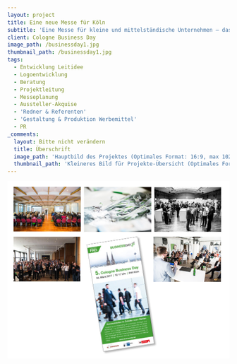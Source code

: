 ```yaml
---
layout: project
title: Eine neue Messe für Köln
subtitle: 'Eine Messe für kleine und mittelständische Unternehmen – das fehlte Köln. Aber sie sollte anders sein: Aussteller sollten nicht nur die Möglichkeit haben Ihre Produkte und/oder Dienstleistungen zu präsentieren, sie sollten, ebenso wie die Besucher, viel Zeit für den Austausch untereinander und für Workshops & Fachvorträge zu wechselnden Themen haben. Also, worauf warten, dachten wir uns. Und so wurde 2013 der Cologne Business Day ins Leben gerufen. Seitdem freuen wir uns jedes Jahr über stetig wachsende Aussteller- und Besucherzahlen.'
client: Cologne Business Day
image_path: /businessday1.jpg
thumbnail_path: /businessday1.jpg
tags:
  - Entwicklung Leitidee
  - Logoentwicklung
  - Beratung
  - Projektleitung
  - Messeplanung
  - Aussteller-Akquise
  - 'Redner & Referenten'
  - 'Gestaltung & Produktion Werbemittel'
  - PR
_comments:
  layout: Bitte nicht verändern
  title: Überschrift
  image_path: 'Hauptbild des Projektes (Optimales Format: 16:9, max 1024px breite)'
  thumbnail_path: 'Kleineres Bild für Projekte-Übersicht (Optimales Format: 4:3, max 1024px breite)'
---
```



![](/uploads/versions/businessday2---x----1024-815x---.jpg)